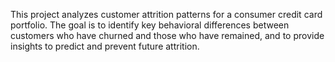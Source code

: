 This project analyzes customer attrition patterns for a consumer credit card portfolio.
The goal is to identify key behavioral differences between customers who have churned and those who have remained, and to provide insights to predict and prevent future attrition.
